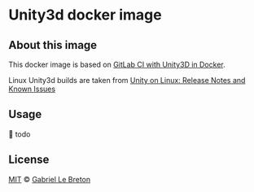 # Unity3d docker image

## About this image

This docker image is based on [GitLab CI with Unity3D in Docker](https://www.projects.science.uu.nl/DGKVj16/blog/gitlab-ci-with-unity3d-in-docker/).

Linux Unity3d builds are taken from [Unity on Linux: Release Notes and Known Issues](https://forum.unity3d.com/threads/unity-on-linux-release-notes-and-known-issues.350256/)

## Usage

:rocket: todo

## License

[MIT](LICENSE.md) © [Gabriel Le Breton](https://gableroux.com)


